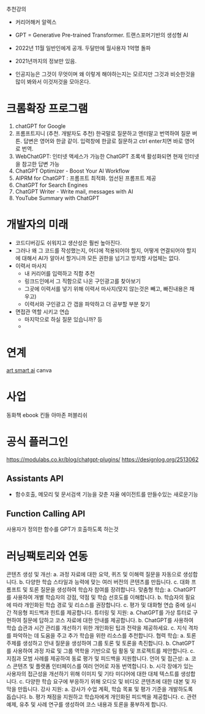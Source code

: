 추천강의
- 커리어해커 알렉스

- GPT = Generative Pre-trained Transformer. 트랜스포머기반의 생성형 AI
- 2022년 11월 일반인에게 공개. 두달만에 월사용자 1억명 돌파
- 2021년까지의 정보만 있음.
- 인공지능은 그것이 무엇이며 왜 이렇게 해야하는지는 모르지만 그것과 비슷한것을 많이 봐와서 이것저것을 모아온다.

# 크롬확장 프로그램
1. chatGPT for Google
2. 프롬프트지니 (추천. 개발자도 추천)
  한국말로 질문하고 엔터말고 번역하여 질문 버튼. 
  답변은 영어와 한글 같이.
  입력창에 한글로 질문하고 ctrl enter치면 바로 영어로 번역.
3. WebChatGPT: 인터넷 액세스가 가능한 ChatGPT
  초록색 활성화되면 현재 인터넷을 참고한 답변 가능
4. ChatGPT Optimizer - Boost Your AI Workflow
4. AIPRM for ChatGPT : 프롬프트 최적화. 엄선된 프롬프트 제공
5. ChatGPT for Search Engines
6. ChatGPT Writer - Write mail, messages with AI
7. YouTube Summary with ChatGPT

# 개발자의 미래
- 코드디버깅도 쉬워지고 생산성은 훨씬 높아진다.
- 그러나 왜 그 코드를 작성했는지, 어디에 적용되어야 할지, 어떻게 연결되어야 할지에 대해서 AI가 알아서 할거니까 모든 권한을 넘기고 방치할 사업체는 없다.
- 이력서 마사지
	- 내 커리어를 입력하고 직함 추천
	- 링크드인에서 그 직함으로 나온 구인광고를 찾아보기
	- 그곳에 이력서를 넣기 위해 이력서 마사지(맞지 않는것은 빼고, 빠진내용은 채우고)
	- 이력서와 구인광고 간 갭을 파악하고 더 공부할 부분 찾기
- 면접관 역할 시키고 연습
	- 마지막으로 하실 질문 있습니까? 등
	- 
# 연계
[art smart ai](https://artsmart.ai/)
canva

# 사업
동화책
ebook
킨들 아마존 퍼블리쉬


# 공식 플러그인
https://modulabs.co.kr/blog/chatgpt-plugins/
https://designlog.org/2513062



## Assistants API
- 함수호출, 메모리 및 문서검색 기능을 갖춘 자율 에이전트를 만들수있는 새로운기능

## Function Calling API
사용자가 정의한 함수를 GPT가 호출하도록 하는것



# 러닝팩토리와 연동
콘텐츠 생성 및 개선:
a. 과정 자료에 대한 요약, 퀴즈 및 이해력 질문을 자동으로 생성합니다.
b. 다양한 학습 스타일과 능력에 맞는 여러 버전의 콘텐츠를 만듭니다.
c. 대화 프롬프트 및 토론 질문을 생성하여 학습자 참여를 장려합니다.
맞춤형 학습:
a. ChatGPT를 사용하여 개별 학습자의 강점, 약점 및 학습 선호도를 이해합니다.
b. 학습자의 필요에 따라 개인화된 학습 경로 및 리소스를 권장합니다.
c. 평가 및 대화형 연습 중에 실시간 적응형 피드백과 힌트를 제공합니다.
튜터링 및 지원:
a. ChatGPT를 가상 튜터로 구현하여 질문에 답하고 코스 자료에 대한 안내를 제공합니다.
b. ChatGPT를 사용하여 학습 습관과 시간 관리를 개선하기 위한 개인화된 팁과 전략을 제공하세요.
c. 지식 격차를 파악하는 데 도움을 주고 추가 학습을 위한 리소스를 추천합니다.
협력 학습:
a. 토론 주제를 생성하고 안내 질문을 생성하여 그룹 토론 및 토론을 촉진합니다.
b. ChatGPT를 사용하여 과정 자료 및 그룹 역학을 기반으로 팀 활동 및 프로젝트를 제안합니다.
c. 지침과 모범 사례를 제공하여 동료 평가 및 피드백을 지원합니다.
언어 및 접근성:
a. 코스 콘텐츠 및 플랫폼 인터페이스를 여러 언어로 자동 번역합니다.
b. 시각 장애가 있는 사용자의 접근성을 개선하기 위해 이미지 및 기타 미디어에 대한 대체 텍스트를 생성합니다.
c. 다양한 학습 요구에 부응하기 위해 오디오 및 비디오 콘텐츠에 대한 대본 및 자막을 만듭니다.
강사 지원:
a. 강사가 수업 계획, 학습 목표 및 평가 기준을 개발하도록 돕습니다.
b. 평가 채점을 지원하고 학습자에게 개인화된 피드백을 제공합니다.
c. 관련 예제, 유추 및 사례 연구를 생성하여 코스 내용과 토론을 풍부하게 합니다.